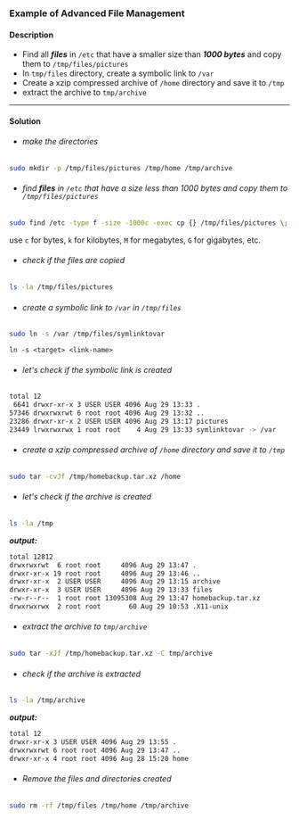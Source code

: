 ### Example of Advanced File Management
#### Description
- Find all ***files*** in `/etc` that have a smaller size than ***1000 bytes*** and copy them to `/tmp/files/pictures`
- In `tmp/files` directory, create a symbolic link to `/var`
- Create a xzip compressed archive of `/home` directory and save it to `/tmp`
- extract the archive to `tmp/archive`

------------------------------------------------------------------------------
#### Solution
- ###### make the directories
```bash
sudo mkdir -p /tmp/files/pictures /tmp/home /tmp/archive
```

- ###### find ***files*** in `/etc` that have a size less than 1000 bytes and copy them to `/tmp/files/pictures`
```bash
sudo find /etc -type f -size -1000c -exec cp {} /tmp/files/pictures \;
```
use `c` for bytes, `k` for kilobytes, `M` for megabytes, `G` for gigabytes, etc.
- ###### check if the files are copied
```bash
ls -la /tmp/files/pictures
```
- ###### create a symbolic link to `/var` in `/tmp/files`
```bash
sudo ln -s /var /tmp/files/symlinktovar
```
`ln -s <target> <link-name>`
- ###### let's check if the symbolic link is created
```bash
total 12
 6641 drwxr-xr-x 3 USER USER 4096 Aug 29 13:33 .
57346 drwxrwxrwt 6 root root 4096 Aug 29 13:32 ..
23286 drwxr-xr-x 2 USER USER 4096 Aug 29 13:17 pictures
23449 lrwxrwxrwx 1 root root    4 Aug 29 13:33 symlinktovar -> /var
```
- ###### create a xzip compressed archive of `/home` directory and save it to `/tmp`
```bash
sudo tar -cvJf /tmp/homebackup.tar.xz /home 
```
- ###### let's check if the archive is created
```bash
ls -la /tmp
```
***output:***
```bash
total 12812
drwxrwxrwt  6 root root     4096 Aug 29 13:47 .
drwxr-xr-x 19 root root     4096 Aug 29 13:46 ..
drwxr-xr-x  2 USER USER     4096 Aug 29 13:15 archive
drwxr-xr-x  3 USER USER     4096 Aug 29 13:33 files
-rw-r--r--  1 root root 13095308 Aug 29 13:47 homebackup.tar.xz
drwxrwxrwx  2 root root       60 Aug 29 10:53 .X11-unix
```	
- ###### extract the archive to `tmp/archive`
```bash
sudo tar -xJf /tmp/homebackup.tar.xz -C tmp/archive
```
- ###### check if the archive is extracted
```bash
ls -la /tmp/archive
```
***output:***
```bash
total 12
drwxr-xr-x 3 USER USER 4096 Aug 29 13:55 .
drwxrwxrwt 6 root root 4096 Aug 29 13:47 ..
drwxr-xr-x 4 root root 4096 Aug 28 15:20 home
```
- ###### Remove the files and directories created
```bash
sudo rm -rf /tmp/files /tmp/home /tmp/archive
```
  